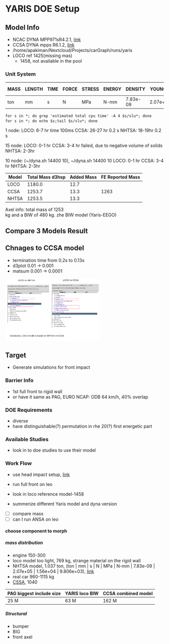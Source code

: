 # YARIS DOE Setup
## Model Info
- NCAC DYNA MPP971sR4.2.1, [link](https://media.ccsa.gmu.edu/cache/NCAC-2011-T-001.pdf)
- CCSA DYNA mpps R6.1.2, [link](https://www.ccsa.gmu.edu/models/2010-toyota-yaris/)
- /home/apakiman/Nextcloud/Projects/carGraph/runs/yaris
- LOCO ref 1425(missing mas)
  - 1458, not available in the pool

### Unit System

| MASS	| LENGTH	| TIME	|	FORCE	|	STRESS	|	ENERGY	|	DENSITY	|	YOUNG's	|	35MPH / 56.33KMPH	|	GRAVITY	|
| ------ | ------ |  ------ | ------ | ------ | ------ |  ------ | ------ | ------ | ------ | 
| ton |	mm |	s |	N |	MPa |	N-mm |	7.83e-09 |	2.07e+05 |	1.56e+04 |	9.806e+03 |

```
for s in *; do grep 'estimated total cpu time' -A 4 $s/slu*; done
for s in *; do echo $s;tail $s/slu*; done
```
1 node:
LOCO:    6-7 hr     time 100ms
CCSA:    26-27 hr   0.2 s
NHTSA:   18-19hr    0.2 s

15 node:
LOCO:    0-1 hr
CCSA:    3-4 hr failed, due to negative volume of solids
NHTSA:   2-3hr

10 node: (~/dyna.sh 14400 10),  ~/dyna.sh 14400 10
LOCO:    0-1 hr
CCSA:    3-4 hr 
NHTSA:   2-3hr

| Model| Total Mass d3hsp | Added Mass | FE Reported Mass |
| ------ | ------ |  ------ | ------ |
| LOCO | 1180.0 | 12.7 | |
| CCSA | 1253.7 | 13.3 | 1263
| NHTSA | 1253.5 | 13.3 ||

Axel info:
total mass of 1253  
kg and a BIW of 480 kg. zhe BIW model (Yaris-EEGO)

## Compare 3 Models Result

## Chnages to CCSA model
- termination time from 0.2s to 0.13s
- d3plot 0.01 -> 0.001
- matsum 0.001 -> 0.0001

<img src="./img/Screenshot_from_2020-12-04_14-40-58.png" height="200px"/>

## Target
- Generate simulations for front impact

### Barrier Info
- 1st full front to rigid wall
- or have it same as PAG, EURO NCAP: ODB 64 km/h, 40% overlap

### DOE Requirements
- diverse 
- have distinguishable(?) permutation in rhe 20(?) first energetic part


### Available Studies
- look in to doe studies to use their model


### Work Flow
- use head impact setup, [link](https://gitlab.scai.fraunhofer.de/anahita.pakiman/mission-statement/-/issues/48)

- run full front on leo 
- look in loco reference model-1458
- summerize different Yaris model and dyna version
- [ ] compare mass
- [ ] can I run ANSA on leo

#### choose component to morph
  ##### mass distribution
  - engine 150-300
  - loco model too light, 769 kg, strange material on the rigid wall
  - NHTSA model, 1.037 ton, (ton |	mm |	s |	N |	MPa |	N-mm |	7.83e-09 |	2.07e+05 |	1.56e+04 |	9.806e+03), [link](https://www.dynasupport.com/howtos/general/consistent-units)
  - real car 960-1115 kg 
  - [CSSA](https://www.ccsa.gmu.edu/models/2010-toyota-yaris/), 1040 


| PAG biggest include size | YARIS loco BIW | CCSA combined model |
| ------ | ------ | ------ |
| 25 M | 63 M | 162 M |



##### Structural
 - bumper
 - BIG
 - front axel

